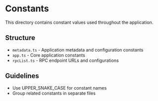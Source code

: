 # Constants

This directory contains constant values used throughout the application.

## Structure

- `metadata.ts` - Application metadata and configuration constants
- `app.ts` - Core application constants
- `rpcList.ts` - RPC endpoint URLs and configurations

## Guidelines

- Use UPPER_SNAKE_CASE for constant names
- Group related constants in separate files
